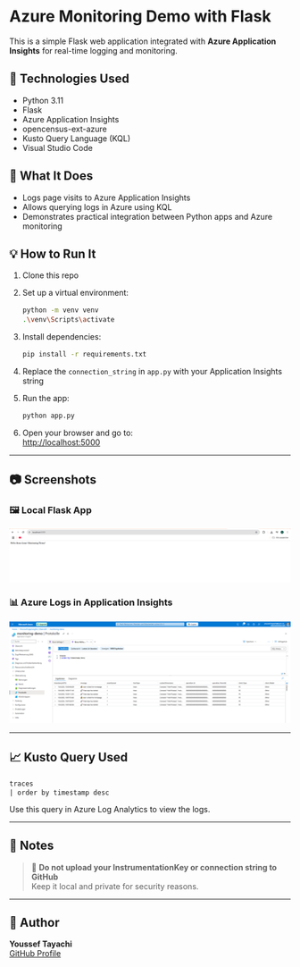 # Azure Monitoring Demo with Flask

This is a simple Flask web application integrated with **Azure Application Insights** for real-time logging and monitoring.

## 🔧 Technologies Used

- Python 3.11  
- Flask  
- Azure Application Insights  
- opencensus-ext-azure  
- Kusto Query Language (KQL)  
- Visual Studio Code  

## 🚀 What It Does

- Logs page visits to Azure Application Insights  
- Allows querying logs in Azure using KQL  
- Demonstrates practical integration between Python apps and Azure monitoring  

## 💡 How to Run It

1. Clone this repo  
2. Set up a virtual environment:  

   ```bash
   python -m venv venv
   .\venv\Scripts\activate
   ```

3. Install dependencies:  

   ```bash
   pip install -r requirements.txt
   ```

4. Replace the `connection_string` in `app.py` with your Application Insights string  

5. Run the app:  

   ```bash
   python app.py
   ```

6. Open your browser and go to:  
   [http://localhost:5000](http://localhost:5000)

---

## 📷 Screenshots

### 🖼️ Local Flask App  
![Flask App Screenshot](images/flask_app.png)

### 📊 Azure Logs in Application Insights  
![Azure Logs Screenshot](images/azure_logs.png)

---

## 📈 Kusto Query Used

```kusto
traces
| order by timestamp desc
```

Use this query in Azure Log Analytics to view the logs.

---

## 📝 Notes

> 🚫 **Do not upload your InstrumentationKey or connection string to GitHub**  
Keep it local and private for security reasons.

---

## 📌 Author

**Youssef Tayachi**  
[GitHub Profile](https://github.com/YoussefTayachi)
